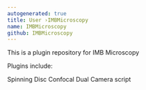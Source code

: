 ```yaml
---
autogenerated: true
title: User ›IMBMicroscopy
name: IMBMicroscopy
github: IMBMicroscopy
---
```


This is a plugin repository for IMB Microscopy

Plugins include:

Spinning Disc Confocal Dual Camera script
